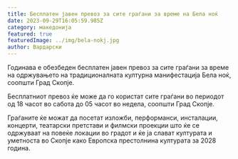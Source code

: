 ```yaml
---
title: Бесплатен јавен превоз за сите граѓани за време на Бела ноќ
date: 2023-09-29T16:05:59.985Z
category: македонија
featured: true
featuredImage: ../img/bela-nokj.jpg
author: Вардарски
---
```

<!--StartFragment-->

Годинава е обезбеден бесплатен јавен превоз за сите граѓани за време на одржувањето на традиционалната културна манифестација Бела ноќ, соопшти Град Скопје.

Бесплатниот превоз ќе може да го користат сите граѓани во периодот од 18 часот во сабота до 05 часот во недела, соопшти Град Скопје.

Граѓаните ќе можат да посетат изложби, перформанси, инсталации, концерти, театарски претстави и филмски проекции што ќе се одржуваат на повеќе локации во градот и ќе ја слават културата и уметноста во Скопје како Европска престолнина културата за 2028 година.

<!--EndFragment-->